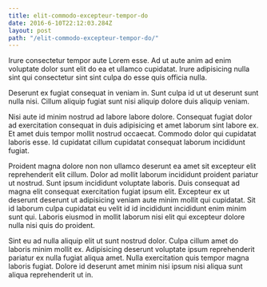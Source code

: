 ```yaml
---
title: elit-commodo-excepteur-tempor-do
date: 2016-6-10T22:12:03.284Z
layout: post
path: "/elit-commodo-excepteur-tempor-do/"
---
```


Irure consectetur tempor aute Lorem esse. Ad ut aute anim ad enim voluptate dolor sunt elit do ea et ullamco cupidatat. Irure adipisicing nulla sint qui consectetur sint sint culpa do esse quis officia nulla.

Deserunt ex fugiat consequat in veniam in. Sunt culpa id ut ut deserunt sunt nulla nisi. Cillum aliquip fugiat sunt nisi aliquip dolore duis aliquip veniam.

Nisi aute id minim nostrud ad labore labore dolore. Consequat fugiat dolor ad exercitation consequat in duis adipisicing et amet laborum sint labore ex. Et amet duis tempor mollit nostrud occaecat. Commodo dolor qui cupidatat laboris esse. Id cupidatat cillum cupidatat consequat laborum incididunt fugiat.

Proident magna dolore non non ullamco deserunt ea amet sit excepteur elit reprehenderit elit cillum. Dolor ad mollit laborum incididunt proident pariatur ut nostrud. Sunt ipsum incididunt voluptate laboris. Duis consequat ad magna elit consequat exercitation fugiat ipsum elit. Excepteur ex ut deserunt deserunt ut adipisicing veniam aute minim mollit qui cupidatat. Sit id laborum culpa cupidatat eu velit id id incididunt incididunt enim minim sunt qui. Laboris eiusmod in mollit laborum nisi elit qui excepteur dolore nulla nisi quis do proident.

Sint eu ad nulla aliquip elit ut sunt nostrud dolor. Culpa cillum amet do laboris minim mollit ex. Adipisicing deserunt voluptate ipsum reprehenderit pariatur ex nulla fugiat aliqua amet. Nulla exercitation quis tempor magna laboris fugiat. Dolore id deserunt amet minim nisi ipsum nisi aliqua sunt aliqua reprehenderit ut in.